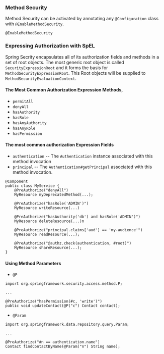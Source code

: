 ### Method Security
Method Security can be activated by annotating any ``@Configuration`` class with ``@EnableMethodSecurity``.
```
@EnableMethodSecurity
```
### Expressing Authorization with SpEL
Spring Secrity encapsulates all of its authorization fields and methods in a set of root objects. 
The most generic root object is called ``SecurityExpressionRoot`` and it forms the basis for ``MethodSecurityExpressionRoot``. 
This Root objects will be supplied to ``MethodSecurityEvaluationContext``.

#### The Most Common Authorization Expression Methods,
- ``permitAll``
- ``denyAll``
- ``hasAuthority``
- ``hasRole``
- ``hasAnyAuthority``
- ``hasAnyRole``
- ``hasPermission``

#### The most common authorization Expression Fields
- ``authentication`` -- The ``Authentication`` instance associated with this method invocation
- ``principal`` -- The ``Authentication#getPrincipal`` associated with this method invocation.

```
@Component
public class MyService {
    @PreAuthorize("denyAll")
    MyResource myDeprecatedMethod(...);

    @PreAuthorize("hasRole('ADMIN')")
    MyResource writeResource(...)

    @PreAuthorize("hasAuthority('db') and hasRole('ADMIN')")
    MyResource deleteResource(...)n

    @PreAuthorize("principal.claims['aud'] == 'my-audience'")
    MyResource readResource(...);

	@PreAuthorize("@authz.check(authentication, #root)")
    MyResource shareResource(...);
}
```

#### Using Method Parameters
- ``@P``
```
import org.springframework.security.access.method.P;

...

@PreAuthorize("hasPermission(#c, 'write')")
public void updateContact(@P("c") Contact contact);
```
- ``@Param``
```
import org.springframework.data.repository.query.Param;

...

@PreAuthorize("#n == authentication.name")
Contact findContactByName(@Param("n") String name);
```
